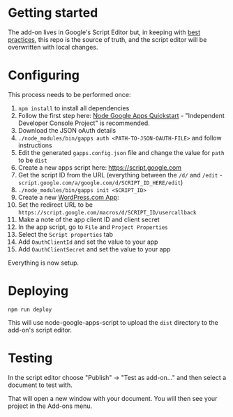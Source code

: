 # Getting started

The add-on lives in Google's Script Editor but, in keeping with [best practices](https://developers.googleblog.com/2015/12/advanced-development-process-with-apps.html),
this repo is the source of truth, and the script editor will be overwritten with
local changes.

# Configuring

This process needs to be performed once:

1. `npm install` to install all dependencies
1. Follow the first step here:
[Node Google Apps Quickstart](https://github.com/danthareja/node-google-apps-script/blob/master/README.md#quickstart) - "Independent Developer Console Project" is recommended.
1. Download the JSON oAuth details
1. `./node_modules/bin/gapps auth <PATH-TO-JSON-OAUTH-FILE>` and follow instructions
1. Edit the generated `gapps.config.json` file and change the value for `path` to be `dist`
1. Create a new apps script here: https://script.google.com
1. Get the script ID from the URL (everything between the `/d/` and `/edit` - `script.google.com/a/google.com/d/SCRIPT_ID_HERE/edit`)
1. `./node_modules/bin/gapps init <SCRIPT_ID>`
1. Create a new [WordPress.com App](https://developer.wordpress.com/apps/new/):
  1. Set the redirect URL to be `https://script.google.com/macros/d/SCRIPT_ID/usercallback`
  1. Make a note of the app client ID and client secret
1. In the app script, go to `File` and `Project Properties`
  1. Select the `Script properties` tab
  1. Add `OauthClientId` and set the value to your app
  1. Add `OauthClientSecret` and set the value to your app

Everything is now setup.

# Deploying

`npm run deploy`

This will use node-google-apps-script to upload the `dist` directory to the
add-on's script editor.

# Testing

In the script editor choose "Publish" → "Test as add-on…" and then select a
document to test with.

That will open a new window with your document. You will then see your project
in the Add-ons menu.
